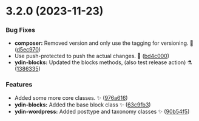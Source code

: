 # 3.2.0 (2023-11-23)


### Bug Fixes

* **composer:** Removed version and only use the tagging for versioning. 💚 ([d5ec970](https://github.com/JCO-Digital/jcore-ydin/commit/d5ec9707760a498b487e6dfd0b6456b73be8fae9))
* Use push-protected to push the actual changes. 🐛 ([bd4c000](https://github.com/JCO-Digital/jcore-ydin/commit/bd4c000ab820fb29a9da94079b8108c31a4cfa6a))
* **ydin-blocks:** Updated the blocks methods, (also test release action) ⚗️ ([1386335](https://github.com/JCO-Digital/jcore-ydin/commit/138633533722fe663fda26a6e2cd8a122218bba0))


### Features

* Added some more core classes. ✨ ([976a616](https://github.com/JCO-Digital/jcore-ydin/commit/976a6167c008fc60078f81f17132c312bccad0c0))
* **ydin-blocks:** Added the base block class ✨ ([63c9fb3](https://github.com/JCO-Digital/jcore-ydin/commit/63c9fb3ed940aa25f85d6ac323033667489b24f5))
* **ydin-wordpress:** Added posttype and taxonomy classes ✨ ([90b54f5](https://github.com/JCO-Digital/jcore-ydin/commit/90b54f56f17774e4dff3e21173e1e1dcced01e41))



